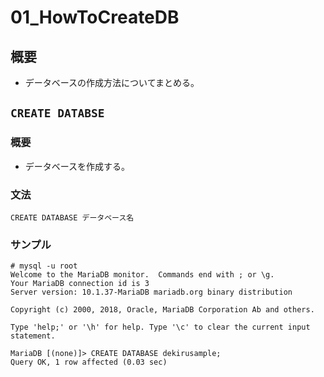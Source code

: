 01\_HowToCreateDB
===

## 概要

- データベースの作成方法についてまとめる。

## `CREATE DATABSE`

### 概要

- データベースを作成する。

### 文法

`CREATE DATABASE データベース名`

### サンプル

```
# mysql -u root
Welcome to the MariaDB monitor.  Commands end with ; or \g.
Your MariaDB connection id is 3
Server version: 10.1.37-MariaDB mariadb.org binary distribution

Copyright (c) 2000, 2018, Oracle, MariaDB Corporation Ab and others.

Type 'help;' or '\h' for help. Type '\c' to clear the current input statement.

MariaDB [(none)]> CREATE DATABASE dekirusample;
Query OK, 1 row affected (0.03 sec)
```
